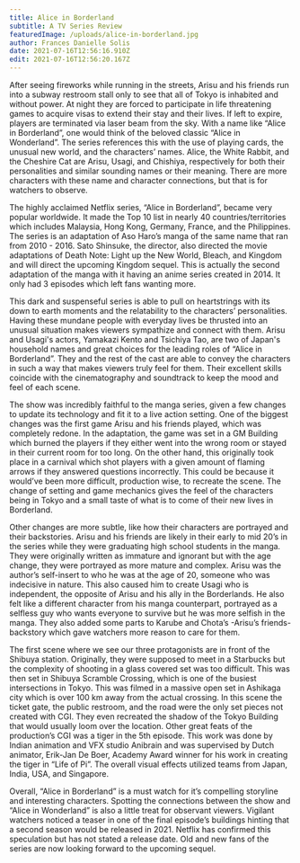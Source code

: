 ```yaml
---
title: Alice in Borderland
subtitle: A TV Series Review
featuredImage: /uploads/alice-in-borderland.jpg
author: Frances Danielle Solis
date: 2021-07-16T12:56:16.910Z
edit: 2021-07-16T12:56:20.167Z
---
```

After seeing fireworks while running in the streets, Arisu and his friends run into a subway restroom stall only to see that all of Tokyo is inhabited and without power. At night they are forced to participate in life threatening games to acquire visas to extend their stay and their lives. If left to expire, players are terminated via laser beam from the sky. With a name like “Alice in Borderland”, one would think of the beloved classic “Alice in Wonderland”. The series references this with the use of playing cards, the unusual new world, and the characters’ names. Alice, the White Rabbit, and the Cheshire Cat are Arisu, Usagi, and Chishiya, respectively for both their personalities and similar sounding names or their meaning. There are more characters with these name and character connections, but that is for watchers to observe.

The highly acclaimed Netflix series, “Alice in Borderland”, became very popular worldwide. It made the Top 10 list in nearly 40 countries/territories which includes Malaysia, Hong Kong, Germany, France, and the Philippines. The series is an adaptation of Aso Haro’s manga of the same name that ran from 2010 - 2016. Sato Shinsuke, the director, also directed the movie adaptations of Death Note: Light up the New World, Bleach, and Kingdom and will direct the upcoming Kingdom sequel. This is actually the second adaptation of the manga with it having an anime series created in 2014. It only had 3 episodes which left fans wanting more. 

This dark and suspenseful series is able to pull on heartstrings with its down to earth moments and the relatability to the characters’ personalities. Having these mundane people with everyday lives be thrusted into an unusual situation makes viewers sympathize and connect with them. Arisu and Usagi's actors, Yamakazi Kento and Tsichiya Tao, are two of Japan's household names and great choices for the leading roles of “Alice in Borderland”. They and the rest of the cast are able to convey the characters in such a way that makes viewers truly feel for them. Their excellent skills coincide with the cinematography and soundtrack to keep the mood and feel of each scene. 

The show was incredibly faithful to the manga series, given a few changes to update its technology and fit it to a live action setting. One of the biggest changes was the first game Arisu and his friends played, which was completely redone. In the adaptation, the game was set in a GM Building which burned the players if they either went into the wrong room or stayed in their current room for too long. On the other hand, this originally took place in a carnival which shot players with a given amount of flaming arrows if they answered questions incorrectly. This could be because it would’ve been more difficult, production wise, to recreate the scene. The change of setting and game mechanics gives the feel of the characters being in Tokyo and a small taste of what is to come of their new lives in Borderland.

Other changes are more subtle, like how their characters are portrayed and their backstories. Arisu and his friends are likely in their early to mid 20’s in the series while they were graduating high school students in the manga. They were originally written as immature and ignorant but with the age change, they were portrayed as more mature and complex. Arisu was the author’s self-insert to who he was at the age of 20, someone who was indecisive in nature. This also caused him to create Usagi who is independent, the opposite of Arisu and his ally in the Borderlands. He also felt like a different character from his manga counterpart, portrayed as a selfless guy who wants everyone to survive but he was more selfish in the manga. They also added some parts to Karube and Chota’s -Arisu’s friends- backstory which gave watchers more reason to care for them.

The first scene where we see our three protagonists are in front of the Shibuya station. Originally, they were supposed to meet in a Starbucks but the complexity of shooting in a glass covered set was too difficult. This was then set in Shibuya Scramble Crossing, which is one of the busiest intersections in Tokyo. This was filmed in a massive open set in Ashikaga city which is over 100 km away from the actual crossing. In this scene the ticket gate, the public restroom, and the road were the only set pieces not created with CGI. They even recreated the shadow of the Tokyo Building that would usually loom over the location. Other great feats of the production’s CGI was a tiger in the 5th episode. This work was done by Indian animation and VFX studio Anibrain and was supervised by Dutch animator, Erik-Jan De Boer, Academy Award winner for his work in creating the tiger in “Life of Pi”. The overall visual effects utilized teams from Japan, India, USA, and Singapore.

Overall, “Alice in Borderland” is a must watch for it’s compelling storyline and interesting characters. Spotting the connections between the show and “Alice in Wonderland” is also a little treat for observant viewers. Vigilant watchers noticed a teaser in one of the final episode’s buildings hinting that a second season would be released in 2021. Netflix has confirmed this speculation but has not stated a release date. Old and new fans of the series are now looking forward to the upcoming sequel.